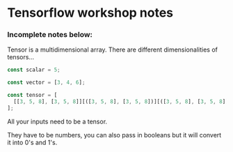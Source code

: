 # Tensorflow workshop notes

### Incomplete notes below:

Tensor is a multidimensional array. There are different dimensionalities of tensors...

```javascript
const scalar = 5;

const vector = [3, 4, 6];

const tensor = [
  [[3, 5, 8], [3, 5, 8]][([3, 5, 8], [3, 5, 8])][([3, 5, 8], [3, 5, 8])]
];
```

All your inputs need to be a tensor.

They have to be numbers, you can also pass in booleans but it will convert it into 0's and 1's.
